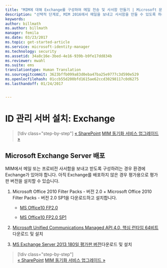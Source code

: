```yaml
---
title: "MIM에 대해 Exchange를 구성하여 메일 전송 및 사서함 만들기 | Microsoft 문서"
description: "선택적 단계로, MIM 2016에서 메일을 보내고 사서함을 만들 수 있도록 하려면 Exchange Server를 배포합니다."
keywords: 
author: billmath
ms.author: billmath
manager: femila
ms.date: 03/23/2017
ms.topic: get-started-article
ms.service: microsoft-identity-manager
ms.technology: security
ms.assetid: 34a8c16e-3bed-4e16-939b-b9fe17dd834b
ms.reviewer: mwahl
ms.suite: ems
translationtype: Human Translation
ms.sourcegitcommit: 3623bffb099a83d0eba47ba25e9777c3d590e529
ms.openlocfilehash: 01ccb55d200bfd1615ae62ccd30298117c0d6275
ms.lasthandoff: 01/24/2017


---
```


# <a name="set-up-an-identity-management-server-exchange"></a>ID 관리 서버 설치: Exchange

>[!div class="step-by-step"]
[« SharePoint](prepare-server-sharepoint.md)
[MIM 동기화 서비스 업그레이드 »](install-mim-sync.md)

## <a name="deploy-microsoft-exchange-server"></a>Microsoft Exchange Server 배포
MIM에서 메일 또는 프로비전 사서함을 보내고 받도록 구성하려는 경우 환경에 Exchange가 있어야 합니다. 아직 Exchange를 배포하지 않은 경우 평가용으로 평가판 버전을 설치할 수 있습니다.

1. Microsoft Office 2010 Filter Packs - 버전 2.0 + Microsoft Office 2010 Filter Packs - 버전 2.0 SP1을 다운로드하고 설치합니다.

    - [MS Office10 FP2.0](http://www.microsoft.com/en-us/download/details.aspx?id=17062)

    - [MS Office10 FP2.0 SP1](http://www.microsoft.com/en-us/download/details.aspx?id=26604)

2. [Microsoft Unified Communications Managed API 4.0, 핵심 런타임 64비트](http://www.microsoft.com/en-us/download/details.aspx?id=34992)다운로드 및 설치

3. [MS Exchange Server 2013 180일 평가판 버전](http://www.microsoft.com/en-us/evalcenter/evaluate-exchange-server-2013)다운로드 및 설치

>[!div class="step-by-step"]  
[« SharePoint](prepare-server-sharepoint.md)
[MIM 동기화 서비스 업그레이드 »](install-mim-sync.md)

